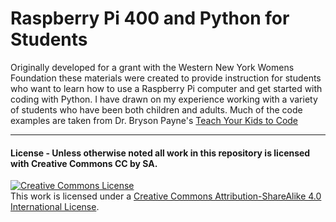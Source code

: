 # Raspberry Pi 400 and Python for Students

Originally developed for a grant with the Western New York Womens Foundation these materials were created to provide instruction for students who want to learn how to use a Raspberry Pi computer and get started with coding with Python. I have drawn on my experience working with a variety of students who have been both children and adults. Much of the code examples are taken from Dr. Bryson Payne's [Teach Your Kids to Code](http://teachyourkidstocode.com/)
****
 #### License - Unless otherwise noted all work in this repository is licensed with Creative Commons CC by SA. 
 <a rel="license" href="http://creativecommons.org/licenses/by-sa/4.0/"><img alt="Creative Commons License" style="border-width:0" src="https://i.creativecommons.org/l/by-sa/4.0/88x31.png" /></a><br />This work is licensed under a <a rel="license" href="http://creativecommons.org/licenses/by-sa/4.0/">Creative Commons Attribution-ShareAlike 4.0 International License</a>.
